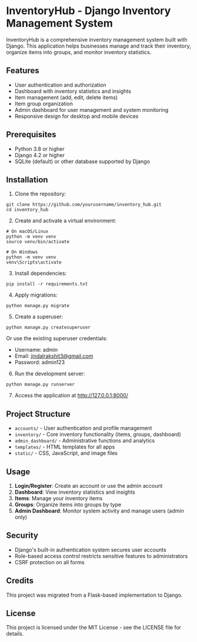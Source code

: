 # InventoryHub - Django Inventory Management System

InventoryHub is a comprehensive inventory management system built with Django. This application helps businesses manage and track their inventory, organize items into groups, and monitor inventory statistics.

## Features

- User authentication and authorization
- Dashboard with inventory statistics and insights
- Item management (add, edit, delete items)
- Item group organization
- Admin dashboard for user management and system monitoring
- Responsive design for desktop and mobile devices

## Prerequisites

- Python 3.8 or higher
- Django 4.2 or higher
- SQLite (default) or other database supported by Django

## Installation

1. Clone the repository:
```
git clone https://github.com/yourusername/inventory_hub.git
cd inventory_hub
```

2. Create and activate a virtual environment:
```
# On macOS/Linux
python -m venv venv
source venv/bin/activate

# On Windows
python -m venv venv
venv\Scripts\activate
```

3. Install dependencies:
```
pip install -r requirements.txt
```

4. Apply migrations:
```
python manage.py migrate
```

5. Create a superuser:
```
python manage.py createsuperuser
```
   Or use the existing superuser credentials:
   - Username: admin
   - Email: jindalrakshit3@gmail.com
   - Password: admin123

6. Run the development server:
```
python manage.py runserver
```

7. Access the application at http://127.0.0.1:8000/

## Project Structure

- `accounts/` - User authentication and profile management
- `inventory/` - Core inventory functionality (items, groups, dashboard)
- `admin_dashboard/` - Administrative functions and analytics
- `templates/` - HTML templates for all apps
- `static/` - CSS, JavaScript, and image files

## Usage

1. **Login/Register**: Create an account or use the admin account
2. **Dashboard**: View inventory statistics and insights
3. **Items**: Manage your inventory items
4. **Groups**: Organize items into groups by type
5. **Admin Dashboard**: Monitor system activity and manage users (admin only)

## Security

- Django's built-in authentication system secures user accounts
- Role-based access control restricts sensitive features to administrators
- CSRF protection on all forms

## Credits

This project was migrated from a Flask-based implementation to Django.

## License

This project is licensed under the MIT License - see the LICENSE file for details. 